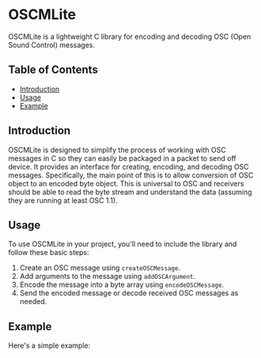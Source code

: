 # OSCMLite

OSCMLite is a lightweight C library for encoding and decoding OSC (Open Sound Control) messages.

## Table of Contents
- [Introduction](#introduction)
- [Usage](#usage)
- [Example](#example)

## Introduction
OSCMLite is designed to simplify the process of working with OSC messages in C so they can easily be packaged in a packet to send off device. It provides an interface for creating, encoding, and decoding OSC messages.
Specifically, the main point of this is to allow conversion of OSC object to an encoded byte object.  This is universal to OSC and receivers should be able to read the byte stream and understand the data (assuming they are running at least OSC 1.1). 

## Usage
To use OSCMLite in your project, you'll need to include the library and follow these basic steps:

1. Create an OSC message using `createOSCMessage`.
2. Add arguments to the message using `addOSCArgument`.
3. Encode the message into a byte array using `encodeOSCMessage`.
4. Send the encoded message or decode received OSC messages as needed.

## Example
Here's a simple example:


